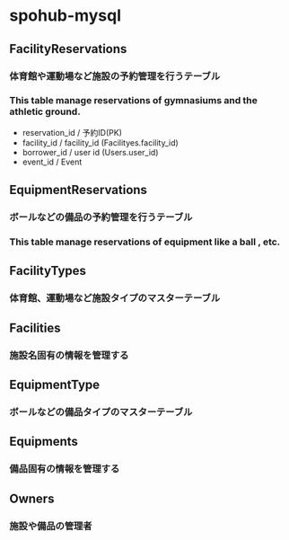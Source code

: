 # spohub-mysql

## FacilityReservations
### 体育館や運動場など施設の予約管理を行うテーブル
### This table manage reservations of gymnasiums and the athletic ground.
- reservation_id / 予約ID(PK)
- facility_id / facility_id (Facilityes.facility_id)
- borrower_id / user id (Users.user_id)
- event_id / Event


## EquipmentReservations
### ボールなどの備品の予約管理を行うテーブル
### This table manage reservations of equipment like a ball , etc.


## FacilityTypes
### 体育館、運動場など施設タイプのマスターテーブル


## Facilities
### 施設名固有の情報を管理する

## EquipmentType
### ボールなどの備品タイプのマスターテーブル

## Equipments
### 備品固有の情報を管理する


## Owners
### 施設や備品の管理者


